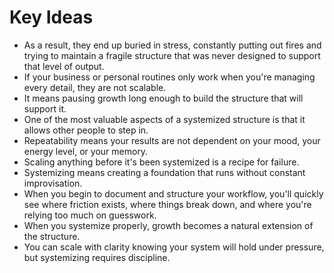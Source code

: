 # Key Ideas

- As a result, they end up buried in stress, constantly putting out fires and trying to maintain a fragile structure that was never designed to support that level of output.
- If your business or personal routines only work when you're managing every detail, they are not scalable.
- It means pausing growth long enough to build the structure that will support it.
- One of the most valuable aspects of a systemized structure is that it allows other people to step in.
- Repeatability means your results are not dependent on your mood, your energy level, or your memory.
- Scaling anything before it's been systemized is a recipe for failure.
- Systemizing means creating a foundation that runs without constant improvisation.
- When you begin to document and structure your workflow, you'll quickly see where friction exists, where things break down, and where you're relying too much on guesswork.
- When you systemize properly, growth becomes a natural extension of the structure.
- You can scale with clarity knowing your system will hold under pressure, but systemizing requires discipline.
